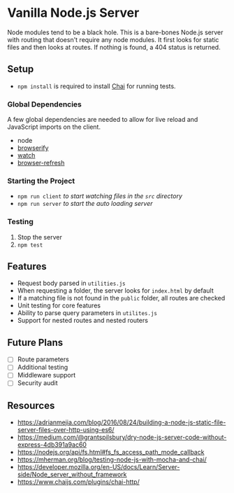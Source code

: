 # Vanilla Node.js Server

Node modules tend to be a black hole. This is a bare-bones Node.js server with routing that doesn't require any node modules. It first looks for static files and then looks at routes. If nothing is found, a 404 status is returned.

## Setup

- `npm install` is required to install [Chai](https://www.chaijs.com/) for running tests.

### Global Dependencies

A few global dependencies are needed to allow for live reload and JavaScript imports on the client.

- node
- [browserify](https://www.npmjs.com/package/browserify)
- [watch](https://www.npmjs.com/package/watch)
- [browser-refresh](https://www.npmjs.com/package/browser-refresh)

### Starting the Project

- `npm run client` _to start watching files in the `src` directory_
- `npm run server` _to start the auto loading server_

### Testing

1. Stop the server
2. `npm test`

## Features

- Request body parsed in `utilities.js`
- When requesting a folder, the server looks for `index.html` by default
- If a matching file is not found in the `public` folder, all routes are checked
- Unit testing for core features
- Ability to parse query parameters in `utilites.js`
- Support for nested routes and nested routers

## Future Plans

- [ ] Route parameters
- [ ] Additional testing
- [ ] Middleware support
- [ ] Security audit

## Resources

- https://adrianmejia.com/blog/2016/08/24/building-a-node-js-static-file-server-files-over-http-using-es6/
- https://medium.com/@grantspilsbury/dry-node-js-server-code-without-express-4db391a9ac60
- https://nodejs.org/api/fs.html#fs_fs_access_path_mode_callback
- https://mherman.org/blog/testing-node-js-with-mocha-and-chai/
- https://developer.mozilla.org/en-US/docs/Learn/Server-side/Node_server_without_framework
- https://www.chaijs.com/plugins/chai-http/
